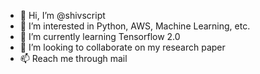- 👋 Hi, I’m @shivscript
- 👀 I’m interested in Python, AWS, Machine Learning, etc.
- 🌱 I’m currently learning Tensorflow 2.0
- 💞️ I’m looking to collaborate on my research paper
- 📫 Reach me through mail

<!---
shivscript/shivscript is a ✨ special ✨ repository because its `README.md` (this file) appears on your GitHub profile.
You can click the Preview link to take a look at your changes.
--->
